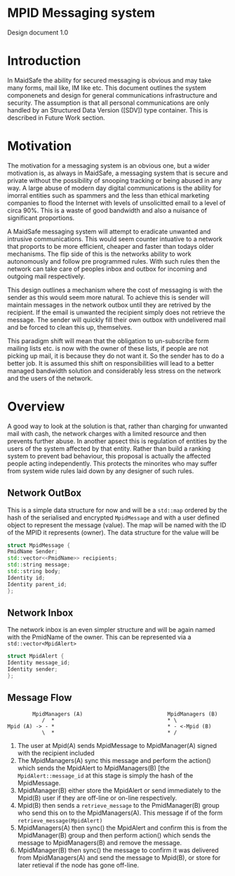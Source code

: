 MPID Messaging system
=========

Design document 1.0

Introduction
============

In MaidSafe the ability for secured messaging is obvious and may take many forms, mail like, IM like etc. This document outlines the system componenets and design for general communications infrastructure and security. The assumption is that all personal communications are only handled by an Structured Data Version ([SDV]) type container. This is described in Future Work section. 

Motivation
==========

The motivation for a messaging system is an obvious one, but a wider motivation is, as always in MaidSafe, a messaging system that is secure and private without the possibility of snooping tracking or being abused in any way. A large abuse of modern day digital communications is the ability for imorral entities such as spammers and the less than ethical marketing companies to flood the Internet with levels of unsolicitted email to a level of circa 90%. This is a waste of good bandwidth and also a nuisance of significant proportions. 

A MaidSafe messaging system will attempt to eradicate unwanted and intrusive communications. This would seem counter intuative to a network that proports to be more efficient, cheaper and faster than todays older mechanisms. The flip side of this is the networks ability to work autonomously and follow pre programmed rules. With such rules then the network can take care of peoples inbox and outbox for incoming and outgoing mail respectively. 

This design outlines a mechanism where the cost of messaging is with the sender as this would seem more natural. To achieve this is sender will maintain messages in the network outbox until they are retrived by the recipient. If the email is unwanted the recipient simply does not retrieve the message. The sender will quickly fill their own outbox with undelivered mail and be forced to clean this up, themselves. 

This paradigm shift will mean that the obligation to un-subscribe form mailing lists etc. is now with the owner of these lists, if people are not picking up mail, it is because they do not want it. So the sender has to do a better job. It is assumed this shift on responsibilities will lead to a better managed bandwidth solution and considerably less stress on the network and the users of the network.

Overview
=========

A good way to look at the solution is that, rather than charging for unwanted mail with cash, the network charges with a limited resource and then prevents further abuse. In another apsect this is regulation of entities by the users of the system affected by that entity. Rather than build a ranking system to prevent bad behaviour, this proposal is actually the affected people acting independently. This protects the minorites who may suffer from system wide rules laid down by any designer of such rules. 

Network OutBox
--------------

This is a simple data structure for now and will be a ```std::map``` ordered by the hash of the serialised and encrypted ```MpidMessage```  and with a user defined object to represent the message (value). The map will be named with the ID of the MPID it represents (owner). The data structure for the value will be 

```c++
struct MpidMessage {
PmidName Sender;
std::vector<<PmidName>> recipients;
std::string message;
std::string body;
Identity id;
Identity parent_id;
};

```

Network Inbox
-------------

The network inbox is an even simpler structure and will be again named with the PmidName of the owner. This can be represented via a ```std::vector<MpidAlert>```

```c++
struct MpidAlert {
Identity message_id;
Identity sender;
};
```

Message Flow
------------
```
        MpidManagers (A)                           MpidManagers (B)
           /  *                                    * \
Mpid (A) -> - *                                    * - <-Mpid (B)
           \  *                                    * /

```
1. The user at Mpid(A)  sends MpidMessage to MpidManager(A) signed with the recipient included
2. The MpidManagers(A) sync this message and perform the action() which sends the MpidAlert to MpidManagers(B) [the ```MpidAlert::message_id``` at this stage is simply the hash of the MpidMessage.
3. MpidManager(B) either store the MpidAlert or send immediately to the Mpid(B) user if they are off-line or on-line respectively.
4. Mpid(B) then sends a ```retrieve_message``` to the PmidManager(B) group who send this on to the MpidManagers(A). This message if of the form ```retrieve_message(MpidAlert)``` 
5. MpidManagers(A) then sync() the MpidAlert and confirm this is from the MpidManager(B) group and then perform action() which sends the message to MpidManagers(B) and remove the message.
6. MpidManager(B) then sync() the message to confirm it was delivered from MpidManagers(A) and send the message to Mpid(B), or store for later retieval if the node has gone off-line. 



